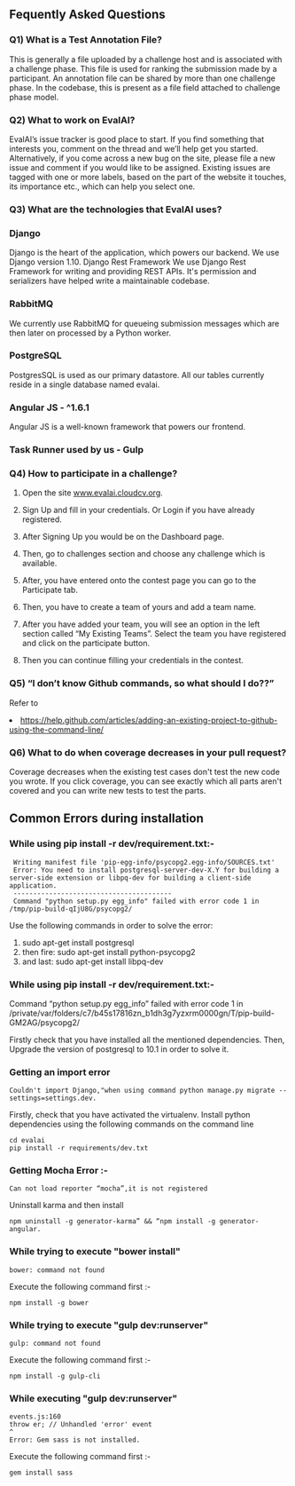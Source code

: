 ## Fequently Asked Questions

### Q1) What is a Test Annotation File?

This is generally a file uploaded by a challenge host and is associated with a challenge phase. This file is used for ranking the submission made by a participant. An annotation file can be shared by more than one challenge phase. In the codebase, this is present as a file field attached to challenge phase model.

### Q2) What to work on EvalAI?

EvalAI’s issue tracker is good place to start. If you find something that interests you, comment on the thread and we’ll help get you started.
Alternatively, if you come across a new bug on the site, please file a new issue and comment if you would like to be assigned. Existing issues are tagged with one or more labels, based on the part of the website it touches, its importance etc., which can help you select one.

### Q3) What are the technologies that EvalAI uses?

### Django
Django is the heart of the application, which powers our backend. We use Django version 1.10.
Django Rest Framework
We use Django Rest Framework for writing and providing REST APIs. It's permission and serializers have helped write a maintainable codebase.

### RabbitMQ
We currently use RabbitMQ for queueing submission messages which are then later on processed by a Python worker.

### PostgreSQL
PostgresSQL is used as our primary datastore. All our tables currently reside in a single database named evalai.

### Angular JS - ^1.6.1
Angular JS is a well-known framework that powers our frontend.

### Task Runner used by us - Gulp

### Q4) How to participate in a challenge?
1. Open the site www.evalai.cloudcv.org.

2. Sign Up and fill in your credentials. Or Login if you have already registered.

3. After Signing Up you would be on the Dashboard page.

4. Then, go to challenges section and choose any challenge which is available.

5. After, you have entered onto the contest page you can go to the Participate tab.

6. Then, you have to create a team of yours and add a team name.

7. After you have added your team, you will see an option in the left section called “My Existing Teams”. Select the team you have registered and click on the participate button.

8. Then you can continue filling your credentials in the contest.

### Q5) “I don’t know Github commands, so what should I do??”

Refer to <li>https://help.github.com/articles/adding-an-existing-project-to-github-using-the-command-line/</li>

### Q6) What to do when coverage decreases in your pull request?

Coverage decreases when the existing test cases don't test the new code you wrote. If you click coverage, you can see exactly which all parts aren't covered and you can write new tests to test the parts. 

## Common Errors during installation

### While using pip install -r dev/requirement.txt:-
```
 Writing manifest file 'pip-egg-info/psycopg2.egg-info/SOURCES.txt'
 Error: You need to install postgresql-server-dev-X.Y for building a server-side extension or libpq-dev for building a client-side application.
 ----------------------------------------
 Command "python setup.py egg_info" failed with error code 1 in /tmp/pip-build-qIjU8G/psycopg2/
```
Use the following commands in order to solve the error:

1. sudo apt-get install postgresql
2. then fire:
sudo apt-get install python-psycopg2
3. and last:
sudo apt-get install libpq-dev

### While using pip install -r dev/requirement.txt:-

Command “python setup.py egg_info” failed with error code 1 in /private/var/folders/c7/b45s17816zn_b1dh3g7yzxrm0000gn/T/pip-build- GM2AG/psycopg2/

Firstly check that you have installed all the mentioned dependencies.
Then, Upgrade the version of postgresql to 10.1 in order to solve it.

### Getting an import error 

```
Couldn't import Django,"when using command python manage.py migrate --settings=settings.dev.
```

Firstly, check that you have activated the virtualenv.
Install python dependencies using the following commands on the command line

```
cd evalai
pip install -r requirements/dev.txt
```

### Getting Mocha Error :-

```
Can not load reporter “mocha”,it is not registered
```

Uninstall karma and then install  

```
npm uninstall -g generator-karma” && “npm install -g generator-angular.
```

### While trying to execute "bower install" 

```
bower: command not found
```

Execute the following command first :- 
```
npm install -g bower 
```

### While trying to execute "gulp dev:runserver" 

```
gulp: command not found
```
Execute the following command first :- 
```
npm install -g gulp-cli

```

### While executing "gulp dev:runserver"

```
events.js:160
throw er; // Unhandled 'error' event
^
Error: Gem sass is not installed.
```
Execute the following command first :- 
```
gem install sass

```
